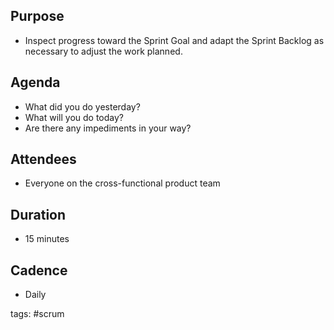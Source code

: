 ## Purpose
- Inspect progress toward the Sprint Goal and adapt the Sprint Backlog as necessary to adjust the work planned.  

## Agenda
- What did you do yesterday?
- What will you do today?
- Are there any impediments in your way?

## Attendees
- Everyone on the cross-functional product team

## Duration
- 15 minutes 

## Cadence
- Daily

tags: #scrum 

